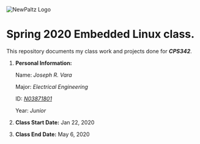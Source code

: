 ![NewPaltz Logo](https://www.newpaltz.edu/media/identity/logos/newpaltzlogo.jpg)
# **Spring 2020 Embedded Linux class.**
This repository documents my class work and projects done for *__CPS342__*.

1. **Personal Information:**

	Name: *Joseph R. Vara*

	Major: *Electrical Engineering*
	
	ID: [*N03871801*](https://github.com/JosephRVara)
	
	Year: *Junior*

2. **Class Start Date:** Jan 22, 2020

3. **Class End Date:** May 6, 2020
